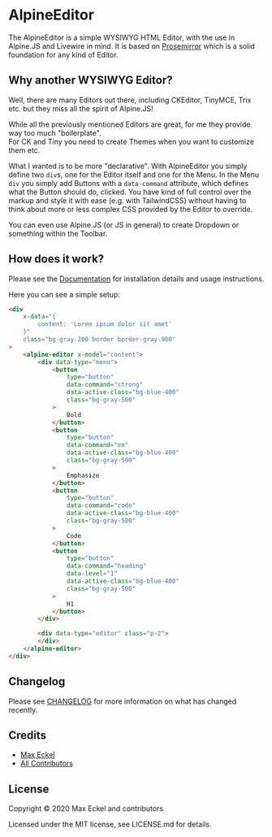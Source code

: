 # AlpineEditor

The AlpineEditor is a simple WYSIWYG HTML Editor, with the use in Alpine.JS and Livewire in mind.
It is based on [Prosemirror](https://prosemirror.net/) which is a solid foundation for any kind of Editor.

## Why another WYSIWYG Editor?

Well, there are many Editors out there, including CKEditor, TinyMCE, Trix etc. but they miss all the spirit of Alpine.JS!  

While all the previously mentioned Editors are great, for me they provide way too much "boilerplate".  
For CK and Tiny you need to create Themes when you want to customize them etc. 

What I wanted is to be more "declarative". With AlpineEditor you simply define two `div`s, one for the Editor itself and one for the Menu. In the Menu `div` you simply add Buttons with a `data-command` attribute, which defines what the Button should do, clicked. You have kind of full control over the markup and style it with ease (e.g. with TailwindCSS) without having to think about more or less complex CSS provided by the Editor to override.

You can even use Alpine.JS (or JS in general) to create Dropdown or something within the Toolbar.

## How does it work?

Please see the [Documentation](https://maxeckel.github.io/alpine-editor/) for installation details and usage instructions.


Here you can see a simple setup:

```html
<div 
    x-data="{
        content: 'Lorem ipsum dolor sit amet'
    }" 
    class="bg-gray-200 border border-gray-900"
>
    <alpine-editor x-model="content">
        <div data-type="menu">
            <button 
                type="button" 
                data-command="strong" 
                data-active-class="bg-blue-400" 
                class="bg-gray-500"
            >
                Bold
            </button>
            <button 
                type="button" 
                data-command="em" 
                data-active-class="bg-blue-400" 
                class="bg-gray-500"
            >
                Emphasize
            </button>
            <button 
                type="button" 
                data-command="code" 
                data-active-class="bg-blue-400" 
                class="bg-gray-500"
            >
                Code
            </button>
            <button 
                type="button" 
                data-command="heading" 
                data-level="1"
                data-active-class="bg-blue-400" 
                class="bg-gray-500"
            >
                H1
            </button>
        </div>

        <div data-type="editor" class="p-2">
        </div>
    </alpine-editor>
</div>
```

## Changelog

Please see [CHANGELOG](CHANGELOG.md) for more information on what has changed recently.

## Credits

- [Max Eckel](https://github.com/MaxEckel)
- [All Contributors](../../contributors)

## License

Copyright © 2020 Max Eckel and contributors

Licensed under the MIT license, see LICENSE.md for details.